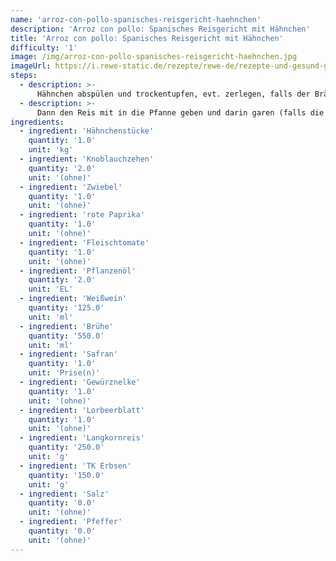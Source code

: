 ```yaml
---
name: 'arroz-con-pollo-spanisches-reisgericht-haehnchen'
description: 'Arroz con pollo: Spanisches Reisgericht mit Hähnchen'
title: 'Arroz con pollo: Spanisches Reisgericht mit Hähnchen'
difficulty: '1'
image: /img/arroz-con-pollo-spanisches-reisgericht-haehnchen.jpg
imageUrl: https://i.rewe-static.de/rezepte/rewe-de/rezepte-und-gesund-geniessen/rezepte/rezepte-laenderkueche/spanien-rezepte/spanisches-reisgericht-haehnchen/arroz-pollo-spanisches-reisgericht-haehnchen_rdk-rds_rv_hd.jpg?resize=1480:589&crop=1280:460;center,center
steps:
  - description: >-
      Hähnchen abspülen und trockentupfen, evt. zerlegen, falls der Bräter nicht groß genug ist. Knoblauch und Zwiebel schälen und fein hacken, Paprika und Tomate waschen und würfeln. Öl in einem Bräter erhitzen, Huhn von allen Seiten darin anbraten. Knoblauch und Paprika dazugeben, kurz mitbraten. Dann die Zwiebeln und Tomaten dazugeben, kurz braten, mit Wein und Brühe aufgießen. Safran, Nelke und Lorbeerblatt dazugeben, salzen und pfeffern. Deckel auflegen und alles ca. 10-15 Minuten leicht köcheln lassen. Nelke und Lorbeerblatt entfernen.
  - description: >-
      Dann den Reis mit in die Pfanne geben und darin garen (falls die Menge an Flüssigkeit in der Pfanne aufgesogen ist und der Reis noch nicht gar, noch etwas Brühe oder Wasser nachgießen). Kurz bevor der Reis gar ist, die Erbsen dazugeben, erneut mit Salz und Pfeffer abschmecken.
ingredients:
  - ingredient: 'Hähnchenstücke'
    quantity: '1.0'
    unit: 'kg'
  - ingredient: 'Knoblauchzehen'
    quantity: '2.0'
    unit: '(ohne)'
  - ingredient: 'Zwiebel'
    quantity: '1.0'
    unit: '(ohne)'
  - ingredient: 'rote Paprika'
    quantity: '1.0'
    unit: '(ohne)'
  - ingredient: 'Fleischtomate'
    quantity: '1.0'
    unit: '(ohne)'
  - ingredient: 'Pflanzenöl'
    quantity: '2.0'
    unit: 'EL'
  - ingredient: 'Weißwein'
    quantity: '125.0'
    unit: 'ml'
  - ingredient: 'Brühe'
    quantity: '550.0'
    unit: 'ml'
  - ingredient: 'Safran'
    quantity: '1.0'
    unit: 'Prise(n)'
  - ingredient: 'Gewürznelke'
    quantity: '1.0'
    unit: '(ohne)'
  - ingredient: 'Lorbeerblatt'
    quantity: '1.0'
    unit: '(ohne)'
  - ingredient: 'Langkornreis'
    quantity: '250.0'
    unit: 'g'
  - ingredient: 'TK Erbsen'
    quantity: '150.0'
    unit: 'g'
  - ingredient: 'Salz'
    quantity: '0.0'
    unit: '(ohne)'
  - ingredient: 'Pfeffer'
    quantity: '0.0'
    unit: '(ohne)'
---
```

